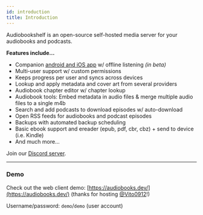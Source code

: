 ```yaml
---
id: introduction
title: Introduction
---
```


Audiobookshelf is an open-source self-hosted media server for your audiobooks and podcasts.

**Features include...**

- Companion [android and iOS app](https://github.com/advplyr/audiobookshelf-app) w/ offline listening _(in beta)_
- Multi-user support w/ custom permissions
- Keeps progress per user and syncs across devices
- Lookup and apply metadata and cover art from several providers
- Audiobook chapter editor w/ chapter lookup
- Audiobook tools: Embed metadata in audio files & merge multiple audio files to a single m4b
- Search and add podcasts to download episodes w/ auto-download
- Open RSS feeds for audiobooks and podcast episodes
- Backups with automated backup scheduling
- Basic ebook support and ereader (epub, pdf, cbr, cbz) + send to device (i.e. Kindle)
- And much more...

Join our [Discord server](https://discord.gg/HQgCbd6E75).

---

### Demo

Check out the web client demo: [https://audiobooks.dev/](https://audiobooks.dev/) (thanks for hosting [@Vito0912](https://github.com/Vito0912)!)

Username/password: `demo`/`demo` (user account)
